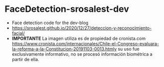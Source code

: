 # FaceDetection-srosalest-dev
- Face detection code for the dev-blog
- https://srosalest.github.io/2020/12/27/deteccion-y-reconocimiento-facial/
- **IMPORTANTE** La imagen utiliza es de propiedad de cronista.com https://www.cronista.com/internacionales/Chile-el-Congreso-evaluara-la-reforma-a-la-Constitucion-20191103-0013.htmly su uso fue exclusivamente informativo, no se procesó información biométrica a partir de ella. 
